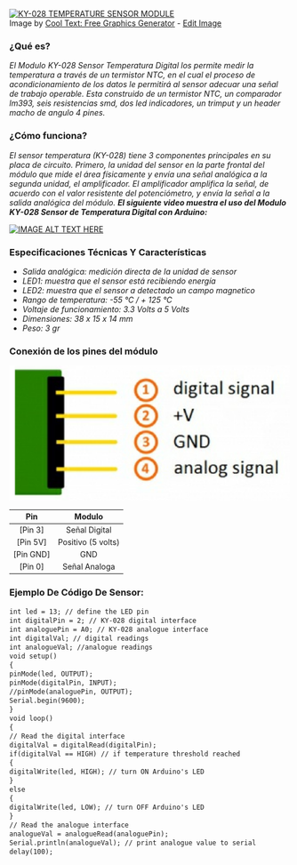 <a href="https://cooltext.com"><img src="https://images.cooltext.com/5470346.png" width="1029" height="97" alt="KY-028 TEMPERATURE SENSOR MODULE" /></a>
<br />Image by <a href="https://cooltext.com">Cool Text: Free Graphics Generator</a> - <a href="https://cooltext.com/Edit-Logo?LogoID=3648324763">Edit Image</a>

### **¿Qué es?** 
*El Modulo KY-028 Sensor Temperatura Digital los permite medir la temperatura a través de un termistor  NTC, en el cual el proceso de acondicionamiento de los datos le permitirá al sensor adecuar una señal de trabajo operable. Esta construido de un termistor NTC, un comparador lm393, seis resistencias smd, dos led indicadores, un trimput y un header macho de angulo 4 pines.*

### **¿Cómo funciona?**
*El sensor temperatura (KY-028) tiene 3 componentes principales en su placa de circuito. Primero, la unidad del sensor en la parte frontal del módulo que mide el área físicamente y envía una señal analógica a la segunda unidad, el amplificador. El amplificador amplifica la señal, de acuerdo con el valor resistente del potenciómetro, y envía la señal a la salida analógica del módulo. **El siguiente video muestra el uso del Modulo KY-028 Sensor de Temperatura Digital con Arduino:***



[![IMAGE ALT TEXT HERE](http://img.youtube.com/vi/rst6QthpigU/0.jpg)](http://www.youtube.com/watch?v=rst6QthpigU)

### **Especificaciones Técnicas Y Características**
+ *Salida analógica: medición directa de la unidad de sensor*
+ *LED1: muestra que el sensor está recibiendo energía*
+ *LED2: muestra que el sensor a detectado un campo magnetico*
+ *Rango de temperatura: -55 °C / + 125 °C*
+ *Voltaje de funcionamiento: 3.3 Volts a  5 Volts*
+ *Dimensiones: 38 x 15 x 14 mm*
+ *Peso: 3 gr*

### **Conexión de los pines del módulo** ###
![Sensor](https://github.com/aris-dev/Sensores/blob/main/TEMPERATURE%20SENSOR%20MODULE/t1.PNG "Sensor")

|    Pin    |       Modulo       |
|:---------:|:------------------:|
|  [Pin 3]  |    Señal Digital   |
|  [Pin 5V] | Positivo (5 volts) |
| [Pin GND] |         GND        |
|  [Pin 0]  |    Señal Analoga   |

### **Ejemplo De Código De Sensor:** ####
```
int led = 13; // define the LED pin
int digitalPin = 2; // KY-028 digital interface
int analoguePin = A0; // KY-028 analogue interface
int digitalVal; // digital readings
int analogueVal; //analogue readings
void setup()
{
pinMode(led, OUTPUT);
pinMode(digitalPin, INPUT);
//pinMode(analoguePin, OUTPUT);
Serial.begin(9600);
}
void loop()
{
// Read the digital interface
digitalVal = digitalRead(digitalPin);
if(digitalVal == HIGH) // if temperature threshold reached
{
digitalWrite(led, HIGH); // turn ON Arduino's LED
}
else
{
digitalWrite(led, LOW); // turn OFF Arduino's LED
}
// Read the analogue interface
analogueVal = analogueRead(analoguePin);
Serial.println(analogueVal); // print analogue value to serial
delay(100);
```

